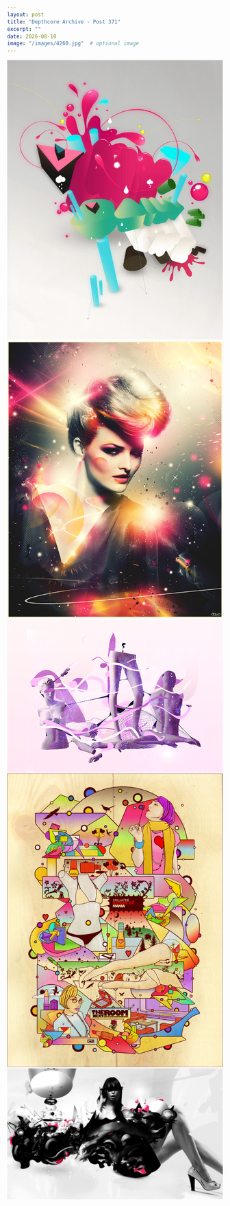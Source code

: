 ```yaml
---
layout: post
title: "Depthcore Archive - Post 371"
excerpt: ""
date: 2026-08-10
image: "/images/4260.jpg"  # optional image
---
```


<img src="/images/4260.jpg">
<img src="/images/4261.jpg" alt="4261.jpg"/>
<img src="/images/4262.jpg" alt="4262.jpg"/>
<img src="/images/4263.jpg" alt="4263.jpg"/>
<img src="/images/4264.jpg" alt="4264.jpg"/>
